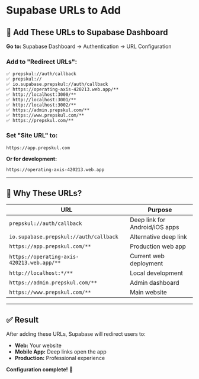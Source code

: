 # Supabase URLs to Add

## 🎯 Add These URLs to Supabase Dashboard

**Go to:** Supabase Dashboard → Authentication → URL Configuration

### **Add to "Redirect URLs":**

```
✅ prepskul://auth/callback
✅ prepskul://
✅ io.supabase.prepskul://auth/callback
✅ https://operating-axis-420213.web.app/**
✅ http://localhost:3000/**
✅ http://localhost:3001/**
✅ http://localhost:3002/**
✅ https://admin.prepskul.com/**
✅ https://www.prepskul.com/**
✅ https://prepskul.com/**
```

### **Set "Site URL" to:**

```
https://app.prepskul.com
```

**Or for development:**
```
https://operating-axis-420213.web.app
```

---

## 📱 Why These URLs?

| URL | Purpose |
|-----|---------|
| `prepskul://auth/callback` | Deep link for Android/iOS apps |
| `io.supabase.prepskul://auth/callback` | Alternative deep link |
| `https://app.prepskul.com/**` | Production web app |
| `https://operating-axis-420213.web.app/**` | Current web deployment |
| `http://localhost:*/**` | Local development |
| `https://admin.prepskul.com/**` | Admin dashboard |
| `https://www.prepskul.com/**` | Main website |

---

## ✅ Result

After adding these URLs, Supabase will redirect users to:
- **Web:** Your website
- **Mobile App:** Deep links open the app
- **Production:** Professional experience

**Configuration complete!** 🎉

